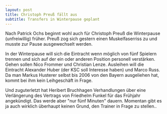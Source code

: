 ```yaml
---
layout: post
title: Christoph Preuß fällt aus
subtitle: Transfers in Winterpause geplant
---
```


Nach Patrick Ochs beginnt wohl auch für Christoph Preuß die Winterpause (unfreiwillig) früher. Preuß zog sich gestern einen Muskelfaserriss zu und musste zur Pause ausgewechselt werden. 

In der Winterpause will sich die Eintracht wenn möglich von fünf Spielern trennen und sich auf der ein oder anderen Position personell verstärken. Gehen sollen Nico Frommer und Christian Lenze. Ausleihen will die Eintracht Alexander Huber (der KSC soll Interesse haben) und Marco Russ. Da man Markus Husterer selbst bis 2006 von den Bayern ausgeliehen hat, kommt bei ihm kein Leihgeschäft in Frage.

Und zuguterletzt hat Heribert Bruchhagen Verhandlungen über eine Verlängerung des Vertrags von Friedhelm Funkel für das Frühjahr angekündigt. Das werde aber "nur fünf Minuten" dauern. Momentan gibt es ja auch wirklich überhaupt keinen Grund, den Trainer in Frage zu stellen..
